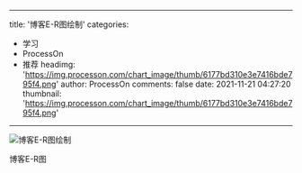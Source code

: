 
---
title: '博客E-R图绘制'
categories: 
 - 学习
 - ProcessOn
 - 推荐
headimg: 'https://img.processon.com/chart_image/thumb/6177bd310e3e7416bde795f4.png'
author: ProcessOn
comments: false
date: 2021-11-21 04:27:20
thumbnail: 'https://img.processon.com/chart_image/thumb/6177bd310e3e7416bde795f4.png'
---

<div>   
<img class="thumb" alt="博客E-R图绘制" src="https://img.processon.com/chart_image/thumb/6177bd310e3e7416bde795f4.png" referrerpolicy="no-referrer">
<p>博客E-R图</p>  
</div>
            